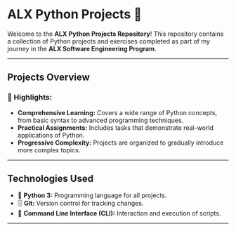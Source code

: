 # ALX Python Projects 🐍

Welcome to the **ALX Python Projects Repository**! This repository contains a collection of Python projects and exercises completed as part of my journey in the **ALX Software Engineering Program**.

---

## Projects Overview

### 🌟 Highlights:

- **Comprehensive Learning:** Covers a wide range of Python concepts, from basic syntax to advanced programming techniques.
- **Practical Assignments:** Includes tasks that demonstrate real-world applications of Python.
- **Progressive Complexity:** Projects are organized to gradually introduce more complex topics.

---

## Technologies Used

- 🐍 **Python 3:** Programming language for all projects.
- 🗄️ **Git:** Version control for tracking changes.
- 📁 **Command Line Interface (CLI):** Interaction and execution of scripts.

---
